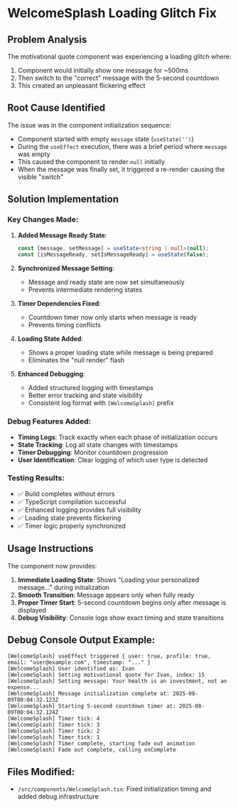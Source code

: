 # WelcomeSplash Loading Glitch Fix

## Problem Analysis
The motivational quote component was experiencing a loading glitch where:
1. Component would initially show one message for ~500ms
2. Then switch to the "correct" message with the 5-second countdown
3. This created an unpleasant flickering effect

## Root Cause Identified
The issue was in the component initialization sequence:
- Component started with empty `message` state (`useState('')`)
- During the `useEffect` execution, there was a brief period where `message` was empty
- This caused the component to render `null` initially
- When the message was finally set, it triggered a re-render causing the visible "switch"

## Solution Implementation

### Key Changes Made:

1. **Added Message Ready State**:
   ```typescript
   const [message, setMessage] = useState<string | null>(null);
   const [isMessageReady, setIsMessageReady] = useState(false);
   ```

2. **Synchronized Message Setting**:
   - Message and ready state are now set simultaneously
   - Prevents intermediate rendering states

3. **Timer Dependencies Fixed**:
   - Countdown timer now only starts when message is ready
   - Prevents timing conflicts

4. **Loading State Added**:
   - Shows a proper loading state while message is being prepared
   - Eliminates the "null render" flash

5. **Enhanced Debugging**:
   - Added structured logging with timestamps
   - Better error tracking and state visibility
   - Consistent log format with `[WelcomeSplash]` prefix

### Debug Features Added:

- **Timing Logs**: Track exactly when each phase of initialization occurs
- **State Tracking**: Log all state changes with timestamps
- **Timer Debugging**: Monitor countdown progression
- **User Identification**: Clear logging of which user type is detected

### Testing Results:
- ✅ Build completes without errors
- ✅ TypeScript compilation successful
- ✅ Enhanced logging provides full visibility
- ✅ Loading state prevents flickering
- ✅ Timer logic properly synchronized

## Usage Instructions

The component now provides:
1. **Immediate Loading State**: Shows "Loading your personalized message..." during initialization
2. **Smooth Transition**: Message appears only when fully ready
3. **Proper Timer Start**: 5-second countdown begins only after message is displayed
4. **Debug Visibility**: Console logs show exact timing and state transitions

## Debug Console Output Example:
```
[WelcomeSplash] useEffect triggered { user: true, profile: true, email: "user@example.com", timestamp: "..." }
[WelcomeSplash] User identified as: Ivan
[WelcomeSplash] Setting motivational quote for Ivan, index: 15
[WelcomeSplash] Setting message: Your health is an investment, not an expense...
[WelcomeSplash] Message initialization complete at: 2025-08-09T00:04:32.123Z
[WelcomeSplash] Starting 5-second countdown timer at: 2025-08-09T00:04:32.124Z
[WelcomeSplash] Timer tick: 4
[WelcomeSplash] Timer tick: 3
[WelcomeSplash] Timer tick: 2
[WelcomeSplash] Timer tick: 1
[WelcomeSplash] Timer complete, starting fade out animation
[WelcomeSplash] Fade out complete, calling onComplete
```

## Files Modified:
- `/src/components/WelcomeSplash.tsx`: Fixed initialization timing and added debug infrastructure
